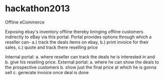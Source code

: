 hackathon2013
=============

Offline eCommerce

Exposing ebay's inventory offline thereby bringing offline customers indirectly to eBay via this portal. 
Portal provides options through which a reseller can-
a.) track the deals items on ebay,
b.) print invoice for their sales, 
c.) quote and track there reselling price


Internal portal:
a. where reseller can track the deals he is interested in and 
b. give his reselling price.
External portal: 
a. where he can show the deals to the prospective customers
b. show just the final price at which he is gonna sell
c. generate invoice once deal is done
